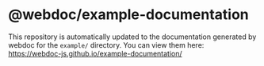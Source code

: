 # @webdoc/example-documentation

This repository is automatically updated to the documentation generated by webdoc for the `example/` directory. You can view them here: https://webdoc-js.github.io/example-documentation/
